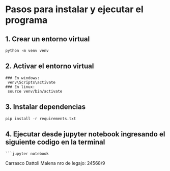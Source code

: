 # Pasos para instalar y ejecutar el programa

## 1. Crear un entorno virtual
    python -m venv venv
## 2. Activar el entorno virtual
    ### En windows:
     venv\Scripts\activate
    ### En linux:
     source venv/bin/activate
## 3. Instalar dependencias 
    pip install -r requirements.txt
## 4. Ejecutar desde jupyter notebook ingresando el siguiente codigo en la terminal
    ```jupyter notebook

Carrasco Dattoli Malena 
nro de legajo: 24568/9
